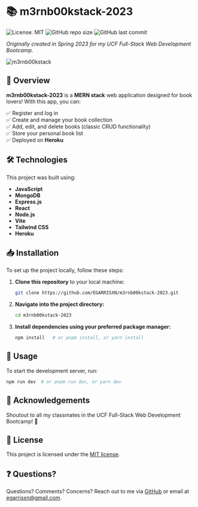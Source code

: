 #  📚 m3rnb00kstack-2023

![License: MIT](https://img.shields.io/badge/License-MIT-yellow.svg) ![GitHub repo size](https://img.shields.io/github/repo-size/egarrisxn/m3rnb00kstack-2023) ![GitHub last commit](https://img.shields.io/github/last-commit/egarrisxn/m3rnb00kstack-2023)

_Originally created in Spring 2023 for my UCF Full-Stack Web Development Bootcamp._

![m3rnb00kstack](https://github.com/user-attachments/assets/42d98f8f-0ce4-44c7-8932-a325ea662295)

## 🚀 Overview

**m3rnb00kstack-2023** is a **MERN stack** web application designed for book lovers! With this app, you can:  

✅ Register and log in  
✅ Create and manage your book collection  
✅ Add, edit, and delete books (classic CRUD functionality)  
✅ Store your personal book list  
✅ Deployed on **Heroku**  

## 🛠️ Technologies  

This project was built using:  

- **JavaScript**  
- **MongoDB**  
- **Express.js**  
- **React**  
- **Node.js**  
- **Vite**  
- **Tailwind CSS**  
- **Heroku**  

## 📥 Installation  

To set up the project locally, follow these steps:  

1. **Clone this repository** to your local machine:  
   ```sh
   git clone https://github.com/EGARRISXN/m3rnb00kstack-2023.git
   ```
   
2. **Navigate into the project directory:**
   ```sh
   cd m3rnb00kstack-2023
   ```
   
3. **Install dependencies using your preferred package manager:**
   ```sh
   npm install   # or pnpm install, or yarn install
   ```

## 🚀 Usage

To start the development server, run:
```sh
npm run dev  # or pnpm run dev, or yarn dev
```

## 🙌 Acknowledgements

Shoutout to all my classmates in the UCF Full-Stack Web Development Bootcamp! 🎉

## 📜 License

This project is licensed under the [MIT license](https://opensource.org/licenses/MIT).

## ❓ Questions?

Questions? Comments? Concerns? Reach out to me via [GitHub](https://github.com/EGARRISXN) or email at egarrisxn@gmail.com.
